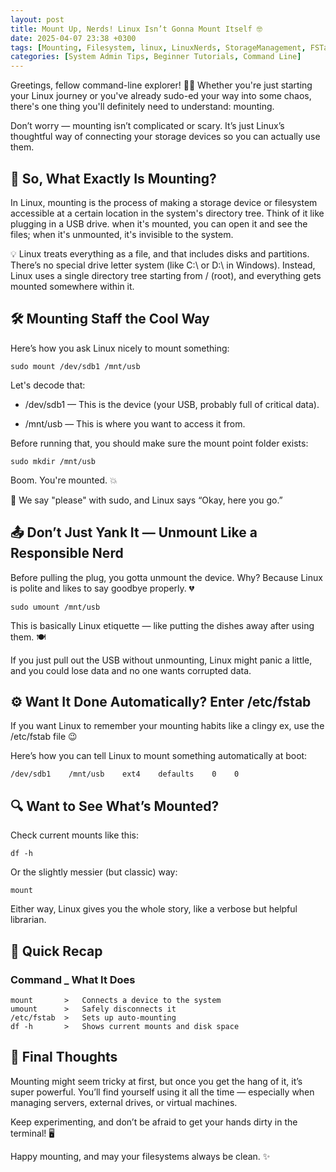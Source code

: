 ```yaml
---
layout: post
title: Mount Up, Nerds! Linux Isn’t Gonna Mount Itself 🤓
date: 2025-04-07 23:38 +0300
tags: [Mounting, Filesystem, linux, LinuxNerds, StorageManagement, FSTab, CommandLine]
categories: [System Admin Tips, Beginner Tutorials, Command Line]
---
```



Greetings, fellow command-line explorer! 🧑‍🚀 Whether you're just starting your Linux journey or you've already sudo-ed your way into some chaos, there's one thing you'll definitely need to understand: mounting.

Don’t worry — mounting isn’t complicated or scary. It’s just Linux’s thoughtful way of connecting your storage devices so you can actually use them.

## 🧠 So, What Exactly Is Mounting?
    
In Linux, mounting is the process of making a storage device or filesystem accessible at a certain location in the system's directory tree. Think of it like plugging in a USB drive. when it's mounted, you can open it and see the files; when it's unmounted, it's invisible to the system.

💡 Linux treats everything as a file, and that includes disks and partitions. There’s no special drive letter system (like C:\ or D:\ in Windows). Instead, Linux uses a single directory tree starting from / (root), and everything gets mounted somewhere within it.

## 🛠️ Mounting Staff the Cool Way

Here’s how you ask Linux nicely to mount something:

```shell
sudo mount /dev/sdb1 /mnt/usb
```
Let's decode that:
  * /dev/sdb1 — This is the device (your USB, probably full of critical data).

  * /mnt/usb — This is where you want to access it from.

Before running that, you should make sure the mount point folder exists:

```shell
sudo mkdir /mnt/usb
```
Boom. You're mounted. 💥

📌 We say "please" with sudo, and Linux says “Okay, here you go.”


## 📤 Don’t Just Yank It — Unmount Like a Responsible Nerd

Before pulling the plug, you gotta unmount the device. Why? Because Linux is polite and likes to say goodbye properly. 💔

```shell
sudo umount /mnt/usb
```

This is basically Linux etiquette — like putting the dishes away after using them. 🍽️

If you just pull out the USB without unmounting, Linux might panic a little, and you could lose data and no one wants corrupted data.


## ⚙️ Want It Done Automatically? Enter /etc/fstab

If you want Linux to remember your mounting habits like a clingy ex, use the /etc/fstab file 😉

Here’s how you can tell Linux to mount something automatically at boot:

```shell
/dev/sdb1    /mnt/usb    ext4    defaults    0    0
```

## 🔍 Want to See What’s Mounted?

Check current mounts like this:

```shell
df -h
```

Or the slightly messier (but classic) way:

```shell
mount
```

Either way, Linux gives you the whole story, like a verbose but helpful librarian.

## 🧹 Quick Recap
### Command  _  What It Does
    mount       >	Connects a device to the system
    umount	    >   Safely disconnects it
    /etc/fstab  >	Sets up auto-mounting
    df -h       >   Shows current mounts and disk space

## 🎤 Final Thoughts

Mounting might seem tricky at first, but once you get the hang of it, it’s super powerful. You’ll find yourself using it all the time — especially when managing servers, external drives, or virtual machines.

Keep experimenting, and don’t be afraid to get your hands dirty in the terminal! 🖥️

Happy mounting, and may your filesystems always be clean. ✨